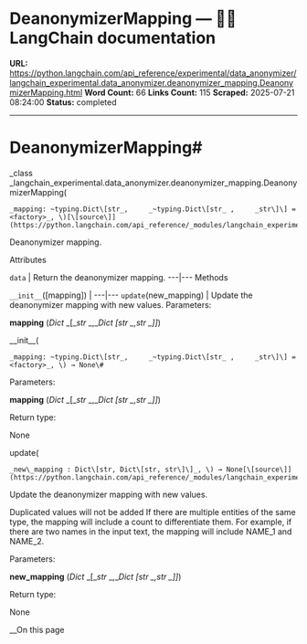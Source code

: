 # DeanonymizerMapping — 🦜🔗 LangChain  documentation

**URL:** https://python.langchain.com/api_reference/experimental/data_anonymizer/langchain_experimental.data_anonymizer.deanonymizer_mapping.DeanonymizerMapping.html
**Word Count:** 66
**Links Count:** 115
**Scraped:** 2025-07-21 08:24:00
**Status:** completed

---

# DeanonymizerMapping\#

_class _langchain\_experimental.data\_anonymizer.deanonymizer\_mapping.DeanonymizerMapping\(

    _mapping: ~typing.Dict\[str_,     _~typing.Dict\[str_ ,     _str\]\] = <factory>_, \)[\[source\]](https://python.langchain.com/api_reference/_modules/langchain_experimental/data_anonymizer/deanonymizer_mapping.html#DeanonymizerMapping)\#     

Deanonymizer mapping.

Attributes

`data` | Return the deanonymizer mapping.   ---|---      Methods

`__init__`\(\[mapping\]\) |    ---|---   `update`\(new\_mapping\) | Update the deanonymizer mapping with new values.      Parameters:     

**mapping** \(_Dict_ _\[__str_ _,__Dict_ _\[__str_ _,__str_ _\]__\]_\)

\_\_init\_\_\(

    _mapping: ~typing.Dict\[str_,     _~typing.Dict\[str_ ,     _str\]\] = <factory>_, \) → None\#     

Parameters:     

**mapping** \(_Dict_ _\[__str_ _,__Dict_ _\[__str_ _,__str_ _\]__\]_\)

Return type:     

None

update\(

    _new\_mapping : Dict\[str, Dict\[str, str\]\]_, \) → None[\[source\]](https://python.langchain.com/api_reference/_modules/langchain_experimental/data_anonymizer/deanonymizer_mapping.html#DeanonymizerMapping.update)\#     

Update the deanonymizer mapping with new values.

Duplicated values will not be added If there are multiple entities of the same type, the mapping will include a count to differentiate them. For example, if there are two names in the input text, the mapping will include NAME\_1 and NAME\_2.

Parameters:     

**new\_mapping** \(_Dict_ _\[__str_ _,__Dict_ _\[__str_ _,__str_ _\]__\]_\)

Return type:     

None

__On this page